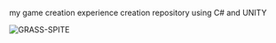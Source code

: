 my game creation experience creation repository using C# and UNITY


![GRASS-SPITE](https://github.com/FELPSTS/LEARNING-GAME-C-/assets/112289573/0aeadaca-6841-4a7e-80a6-35158c8bd11a)
